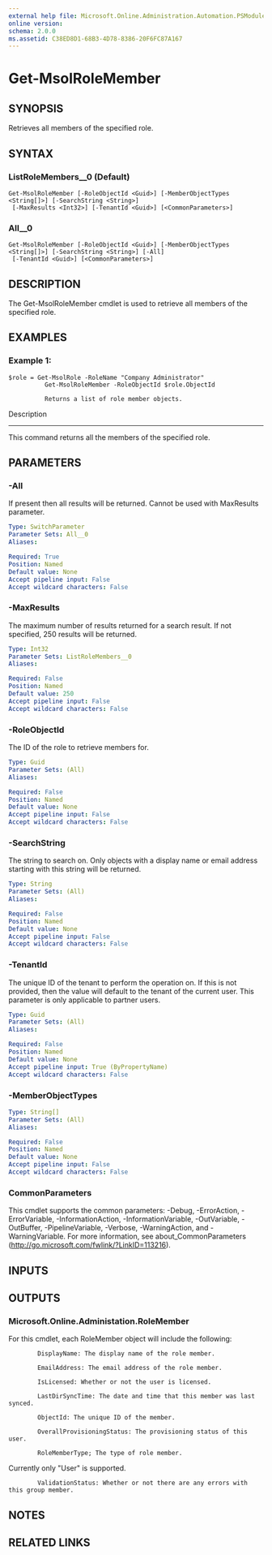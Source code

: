 ```yaml
---
external help file: Microsoft.Online.Administration.Automation.PSModule.dll-Help.xml
online version: 
schema: 2.0.0
ms.assetid: C38ED8D1-68B3-4D78-8386-20F6FC87A167
---
```


# Get-MsolRoleMember

## SYNOPSIS
Retrieves all members of the specified role.

## SYNTAX

### ListRoleMembers__0 (Default)
```
Get-MsolRoleMember [-RoleObjectId <Guid>] [-MemberObjectTypes <String[]>] [-SearchString <String>]
 [-MaxResults <Int32>] [-TenantId <Guid>] [<CommonParameters>]
```

### All__0
```
Get-MsolRoleMember [-RoleObjectId <Guid>] [-MemberObjectTypes <String[]>] [-SearchString <String>] [-All]
 [-TenantId <Guid>] [<CommonParameters>]
```

## DESCRIPTION
The Get-MsolRoleMember cmdlet is used to retrieve all members of the specified role.

## EXAMPLES

### Example 1: 
```
$role = Get-MsolRole -RoleName "Company Administrator"
          Get-MsolRoleMember -RoleObjectId $role.ObjectId

          Returns a list of role member objects.
```

Description

-----------

This command returns all the members of the specified role.

## PARAMETERS

### -All
If present then all results will be returned. 
Cannot be used with MaxResults parameter.

```yaml
Type: SwitchParameter
Parameter Sets: All__0
Aliases: 

Required: True
Position: Named
Default value: None
Accept pipeline input: False
Accept wildcard characters: False
```

### -MaxResults
The maximum number of results returned for a search result.
If not specified, 250 results will be returned.

```yaml
Type: Int32
Parameter Sets: ListRoleMembers__0
Aliases: 

Required: False
Position: Named
Default value: 250
Accept pipeline input: False
Accept wildcard characters: False
```

### -RoleObjectId
The ID of the role to retrieve members for.

```yaml
Type: Guid
Parameter Sets: (All)
Aliases: 

Required: False
Position: Named
Default value: None
Accept pipeline input: False
Accept wildcard characters: False
```

### -SearchString
The string to search on.
Only objects with a display name or email address starting with this string will be returned.

```yaml
Type: String
Parameter Sets: (All)
Aliases: 

Required: False
Position: Named
Default value: None
Accept pipeline input: False
Accept wildcard characters: False
```

### -TenantId
The unique ID of the tenant to perform the operation on.
If this is not provided, then the value will default to the tenant of the current user.
This parameter is only applicable to partner users.

```yaml
Type: Guid
Parameter Sets: (All)
Aliases: 

Required: False
Position: Named
Default value: None
Accept pipeline input: True (ByPropertyName)
Accept wildcard characters: False
```

### -MemberObjectTypes


```yaml
Type: String[]
Parameter Sets: (All)
Aliases: 

Required: False
Position: Named
Default value: None
Accept pipeline input: False
Accept wildcard characters: False
```

### CommonParameters
This cmdlet supports the common parameters: -Debug, -ErrorAction, -ErrorVariable, -InformationAction, -InformationVariable, -OutVariable, -OutBuffer, -PipelineVariable, -Verbose, -WarningAction, and -WarningVariable. For more information, see about_CommonParameters (http://go.microsoft.com/fwlink/?LinkID=113216).

## INPUTS

## OUTPUTS

### Microsoft.Online.Administation.RoleMember
For this cmdlet, each RoleMember object will include the following:

            DisplayName: The display name of the role member.

            EmailAddress: The email address of the role member.

            IsLicensed: Whether or not the user is licensed.

            LastDirSyncTime: The date and time that this member was last synced.

            ObjectId: The unique ID of the member.

            OverallProvisioningStatus: The provisioning status of this user.

            RoleMemberType; The type of role member.
Currently only "User" is supported.

            ValidationStatus: Whether or not there are any errors with this group member.

## NOTES

## RELATED LINKS


